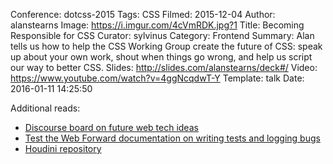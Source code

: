 Conference: dotcss-2015
Tags: CSS
Filmed: 2015-12-04
Author: alanstearns
Image: https://i.imgur.com/4cVmRDK.jpg?1
Title: Becoming Responsible for CSS
Curator: sylvinus
Category: Frontend
Summary: Alan tells us how to help the CSS Working Group create the future of CSS: speak up about your own work, shout when things go wrong, and help us script our way to better CSS.
Slides: http://slides.com/alanstearns/deck#/
Video: https://www.youtube.com/watch?v=4ggNcqdwT-Y
Template: talk
Date: 2016-01-11 14:25:50

Additional reads:
- [Discourse board on future web tech ideas]( http://discourse.wicg.io/)
- [Test the Web Forward documentation on writing tests and logging bugs](http://testthewebforward.org/docs)
- [Houdini repository](https://github.com/w3c/css-houdini-drafts)